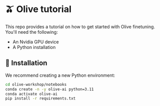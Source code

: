 # 🫒 Olive tutorial

This repo provides a tutorial on how to get started with Olive finetuning. You'll need the following:

- An Nvidia GPU device
- A Python installation

## 💾 Installation

We recommend creating a new Python environment:

```bash
cd olive-workshop/notebooks
conda create -n -y olive-ai python=3.11
conda activate olive-ai
pip install -r requirements.txt
```
